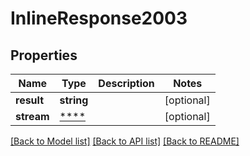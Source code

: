 # InlineResponse2003

## Properties
Name | Type | Description | Notes
------------ | ------------- | ------------- | -------------
**result** | **string** |  | [optional] 
**stream** | [****](.md) |  | [optional] 

[[Back to Model list]](../README.md#documentation-for-models) [[Back to API list]](../README.md#documentation-for-api-endpoints) [[Back to README]](../README.md)

